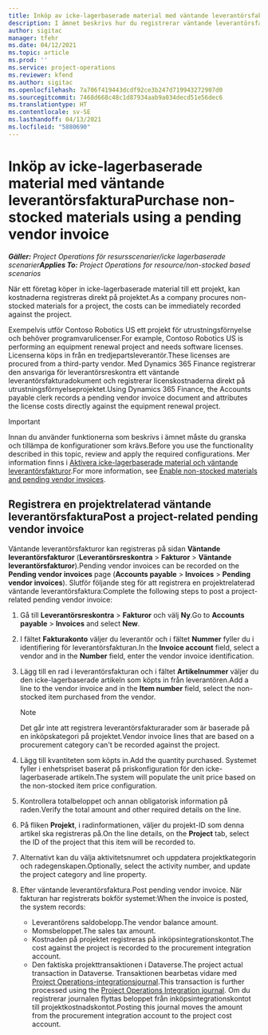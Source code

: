 ```yaml
---
title: Inköp av icke-lagerbaserade material med väntande leverantörsfaktura
description: I ämnet beskrivs hur du registrerar väntande leverantörsfakturor.
author: sigitac
manager: tfehr
ms.date: 04/12/2021
ms.topic: article
ms.prod: ''
ms.service: project-operations
ms.reviewer: kfend
ms.author: sigitac
ms.openlocfilehash: 7a706f419443dcdf92ce3b247d719943272907d0
ms.sourcegitcommit: 7468d668c48c1d87934aab9a034decd51e56dec6
ms.translationtype: HT
ms.contentlocale: sv-SE
ms.lasthandoff: 04/13/2021
ms.locfileid: "5880690"
---
```

# <a name="purchase-non-stocked-materials-using-a-pending-vendor-invoice"></a><span data-ttu-id="2a1d3-103">Inköp av icke-lagerbaserade material med väntande leverantörsfaktura</span><span class="sxs-lookup"><span data-stu-id="2a1d3-103">Purchase non-stocked materials using a pending vendor invoice</span></span>

<span data-ttu-id="2a1d3-104">_**Gäller:** Project Operations för resursscenarier/icke lagerbaserade scenarier_</span><span class="sxs-lookup"><span data-stu-id="2a1d3-104">_**Applies To:** Project Operations for resource/non-stocked based scenarios_</span></span>

<span data-ttu-id="2a1d3-105">När ett företag köper in icke-lagerbaserade material till ett projekt, kan kostnaderna registreras direkt på projektet.</span><span class="sxs-lookup"><span data-stu-id="2a1d3-105">As a company procures non-stocked materials for a project, the costs can be immediately recorded against the project.</span></span> 

<span data-ttu-id="2a1d3-106">Exempelvis utför Contoso Robotics US ett projekt för utrustningsförnyelse och behöver programvarulicenser.</span><span class="sxs-lookup"><span data-stu-id="2a1d3-106">For example, Contoso Robotics US is performing an equipment renewal project and needs software licenses.</span></span> <span data-ttu-id="2a1d3-107">Licenserna köps in från en tredjepartsleverantör.</span><span class="sxs-lookup"><span data-stu-id="2a1d3-107">These licenses are procured from a third-party vendor.</span></span>  <span data-ttu-id="2a1d3-108">Med Dynamics 365 Finance registrerar den ansvariga för leverantörsreskontra ett väntande leverantörsfakturadokument och registrerar licenskostnaderna direkt på utrustningsförnyelseprojektet.</span><span class="sxs-lookup"><span data-stu-id="2a1d3-108">Using Dynamics 365 Finance, the Accounts payable clerk records a pending vendor invoice document and attributes the license costs directly against the equipment renewal project.</span></span> 

> [!IMPORTANT]
> <span data-ttu-id="2a1d3-109">Innan du använder funktionerna som beskrivs i ämnet måste du granska och tillämpa de konfigurationer som krävs.</span><span class="sxs-lookup"><span data-stu-id="2a1d3-109">Before you use the functionality described in this topic, review and apply the required configurations.</span></span> <span data-ttu-id="2a1d3-110">Mer information finns i [Aktivera icke-lagerbaserade material och väntande leverantörsfakturor](configure-materials-nonstocked.md).</span><span class="sxs-lookup"><span data-stu-id="2a1d3-110">For more information, see [Enable non-stocked materials and pending vendor invoices](configure-materials-nonstocked.md).</span></span> 

## <a name="post-a-project-related-pending-vendor-invoice"></a><span data-ttu-id="2a1d3-111">Registrera en projektrelaterad väntande leverantörsfaktura</span><span class="sxs-lookup"><span data-stu-id="2a1d3-111">Post a project-related pending vendor invoice</span></span> 

<span data-ttu-id="2a1d3-112">Väntande leverantörsfakturor kan registreras på sidan **Väntande leverantörsfakturor** (**Leverantörsreskontra** > **Fakturor** > **Väntande leverantörsfakturor**).</span><span class="sxs-lookup"><span data-stu-id="2a1d3-112">Pending vendor invoices can be recorded on the **Pending vendor invoices** page (**Accounts payable** > **Invoices** > **Pending vendor invoices**).</span></span> <span data-ttu-id="2a1d3-113">Slutför följande steg för att registrera en projektrelaterad väntande leverantörsfaktura:</span><span class="sxs-lookup"><span data-stu-id="2a1d3-113">Complete the following steps to post a project-related pending vendor invoice:</span></span>

1. <span data-ttu-id="2a1d3-114">Gå till **Leverantörsreskontra** > **Fakturor** och välj **Ny**.</span><span class="sxs-lookup"><span data-stu-id="2a1d3-114">Go to **Accounts payable** > **Invoices** and select **New**.</span></span> 
2. <span data-ttu-id="2a1d3-115">I fältet **Fakturakonto** väljer du leverantör och i fältet **Nummer** fyller du i identifiering för leverantörsfakturan.</span><span class="sxs-lookup"><span data-stu-id="2a1d3-115">In the **Invoice account** field, select a vendor and in the **Number** field, enter the vendor invoice identification.</span></span>
3. <span data-ttu-id="2a1d3-116">Lägg till en rad i leverantörsfakturan och i fältet **Artikelnummer** väljer du den icke-lagerbaserade artikeln som köpts in från leverantören.</span><span class="sxs-lookup"><span data-stu-id="2a1d3-116">Add a line to the vendor invoice and in the **Item number** field, select the non-stocked item purchased from the vendor.</span></span> 

    > [!NOTE]
    > <span data-ttu-id="2a1d3-117">Det går inte att registrera leverantörsfakturarader som är baserade på en inköpskategori på projektet.</span><span class="sxs-lookup"><span data-stu-id="2a1d3-117">Vendor invoice lines that are based on a procurement category can't be recorded against the project.</span></span> 
    
5. <span data-ttu-id="2a1d3-118">Lägg till kvantiteten som köpts in.</span><span class="sxs-lookup"><span data-stu-id="2a1d3-118">Add the quantity purchased.</span></span> <span data-ttu-id="2a1d3-119">Systemet fyller i enhetspriset baserat på priskonfiguration för den icke-lagerbaserade artikeln.</span><span class="sxs-lookup"><span data-stu-id="2a1d3-119">The system will populate the unit price based on the non-stocked item price configuration.</span></span> 
6. <span data-ttu-id="2a1d3-120">Kontrollera totalbeloppet och annan obligatorisk information på raden.</span><span class="sxs-lookup"><span data-stu-id="2a1d3-120">Verify the total amount and other required details on the line.</span></span>
7. <span data-ttu-id="2a1d3-121">På fliken **Projekt**, i radinformationen, väljer du projekt-ID som denna artikel ska registreras på.</span><span class="sxs-lookup"><span data-stu-id="2a1d3-121">On the line details, on the **Project** tab, select the ID of the project that this item will be recorded to.</span></span>
8. <span data-ttu-id="2a1d3-122">Alternativt kan du välja aktivitetsnumret och uppdatera projektkategorin och radegenskapen.</span><span class="sxs-lookup"><span data-stu-id="2a1d3-122">Optionally, select the activity number, and update the project category and line property.</span></span>
9. <span data-ttu-id="2a1d3-123">Efter väntande leverantörsfaktura.</span><span class="sxs-lookup"><span data-stu-id="2a1d3-123">Post pending vendor invoice.</span></span> <span data-ttu-id="2a1d3-124">När fakturan har registrerats bokför systemet:</span><span class="sxs-lookup"><span data-stu-id="2a1d3-124">When the invoice is posted, the system records:</span></span>
    
    - <span data-ttu-id="2a1d3-125">Leverantörens saldobelopp.</span><span class="sxs-lookup"><span data-stu-id="2a1d3-125">The vendor balance amount.</span></span>
    - <span data-ttu-id="2a1d3-126">Momsbeloppet.</span><span class="sxs-lookup"><span data-stu-id="2a1d3-126">The sales tax amount.</span></span>
    - <span data-ttu-id="2a1d3-127">Kostnaden på projektet registreras på inköpsintegrationskontot.</span><span class="sxs-lookup"><span data-stu-id="2a1d3-127">The cost against the project is recorded to the procurement integration account.</span></span>
    - <span data-ttu-id="2a1d3-128">Den faktiska projekttransaktionen i Dataverse.</span><span class="sxs-lookup"><span data-stu-id="2a1d3-128">The project actual transaction in Dataverse.</span></span> <span data-ttu-id="2a1d3-129">Transaktionen bearbetas vidare med [Project Operations-integrationsjournal](../project-accounting/project-operations-integration-journal.md).</span><span class="sxs-lookup"><span data-stu-id="2a1d3-129">This transaction is further processed using the [Project Operations Integration journal](../project-accounting/project-operations-integration-journal.md).</span></span> <span data-ttu-id="2a1d3-130">Om du registrerar journalen flyttas beloppet från inköpsintegrationskontot till projektkostnadskontot.</span><span class="sxs-lookup"><span data-stu-id="2a1d3-130">Posting this journal moves the amount from the procurement integration account to the project cost account.</span></span>
